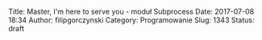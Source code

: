 Title: Master, I'm here to serve you - moduł Subprocess
Date: 2017-07-08 18:34
Author: filipgorczynski
Category: Programowanie
Slug: 1343
Status: draft


